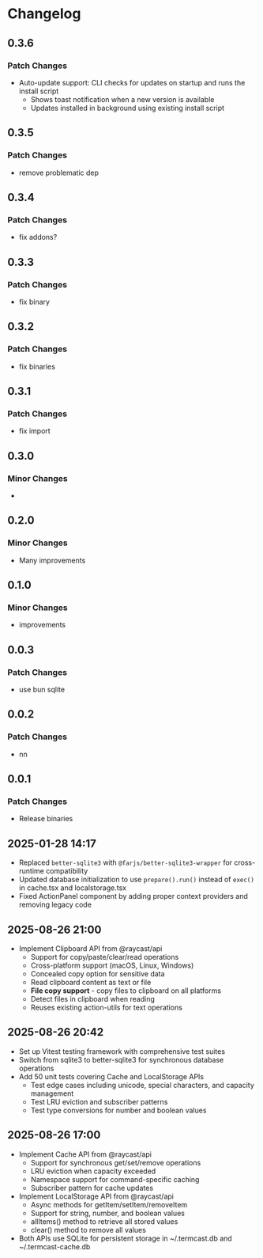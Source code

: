 # Changelog

## 0.3.6

### Patch Changes

- Auto-update support: CLI checks for updates on startup and runs the install script
  - Shows toast notification when a new version is available
  - Updates installed in background using existing install script

## 0.3.5

### Patch Changes

- remove problematic dep

## 0.3.4

### Patch Changes

- fix addons?

## 0.3.3

### Patch Changes

- fix binary

## 0.3.2

### Patch Changes

- fix binaries

## 0.3.1

### Patch Changes

- fix import

## 0.3.0

### Minor Changes

-

## 0.2.0

### Minor Changes

- Many improvements

## 0.1.0

### Minor Changes

- improvements

## 0.0.3

### Patch Changes

- use bun sqlite

## 0.0.2

### Patch Changes

- nn

## 0.0.1

### Patch Changes

- Release binaries

## 2025-01-28 14:17

- Replaced `better-sqlite3` with `@farjs/better-sqlite3-wrapper` for cross-runtime compatibility
- Updated database initialization to use `prepare().run()` instead of `exec()` in cache.tsx and localstorage.tsx
- Fixed ActionPanel component by adding proper context providers and removing legacy code

## 2025-08-26 21:00

- Implement Clipboard API from @raycast/api
  - Support for copy/paste/clear/read operations
  - Cross-platform support (macOS, Linux, Windows)
  - Concealed copy option for sensitive data
  - Read clipboard content as text or file
  - **File copy support** - copy files to clipboard on all platforms
  - Detect files in clipboard when reading
  - Reuses existing action-utils for text operations

## 2025-08-26 20:42

- Set up Vitest testing framework with comprehensive test suites
- Switch from sqlite3 to better-sqlite3 for synchronous database operations
- Add 50 unit tests covering Cache and LocalStorage APIs
  - Test edge cases including unicode, special characters, and capacity management
  - Test LRU eviction and subscriber patterns
  - Test type conversions for number and boolean values

## 2025-08-26 17:00

- Implement Cache API from @raycast/api
  - Support for synchronous get/set/remove operations
  - LRU eviction when capacity exceeded
  - Namespace support for command-specific caching
  - Subscriber pattern for cache updates
- Implement LocalStorage API from @raycast/api
  - Async methods for getItem/setItem/removeItem
  - Support for string, number, and boolean values
  - allItems() method to retrieve all stored values
  - clear() method to remove all values
- Both APIs use SQLite for persistent storage in ~/.termcast.db and ~/.termcast-cache.db
